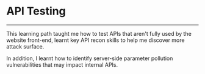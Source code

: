 # API Testing
____
This learning path taught me how to test APIs that aren't fully used by the website front-end, learnt key API recon skills to help me discover more attack surface. 

In addition, I learnt how to identify server-side parameter pollution vulnerabilities that may impact internal APIs.
